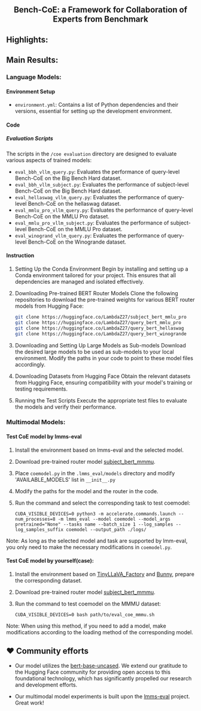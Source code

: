 <h2 align="center"><a>Bench-CoE: a Framework for Collaboration of Experts from Benchmark</a><h5 align="center">

## Highlights:


## Main Results:



### Language Models:
#### Environment Setup
- `environment.yml`: Contains a list of Python dependencies and their versions, essential for setting up the development environment.

#### Code
##### Evaluation Scripts
The scripts in the `/coe evaluation` directory are designed to evaluate various aspects of trained models:
- `eval_bbh_vllm_query.py`: Evaluates the performance of query-level Bench-CoE on the Big Bench Hard dataset.
- `eval_bbh_vllm_subject.py`: Evaluates the performance of subject-level Bench-CoE on the Big Bench Hard dataset.
- `eval_hellaswag_vllm_query.py`: Evaluates the performance of query-level Bench-CoE on the hellaswag dataset.
- `eval_mmlu_pro_vllm_query.py`: Evaluates the performance of query-level Bench-CoE on the MMLU Pro dataset.
- `eval_mmlu_pro_vllm_subject.py`: Evaluates the performance of subject-level Bench-CoE on the MMLU Pro dataset.
- `eval_winogrand_vllm_query.py`: Evaluates the performance of query-level Bench-CoE on the Winogrande dataset.

#### Instruction

1. Setting Up the Conda Environment
Begin by installing and setting up a Conda environment tailored for your project. This ensures that all dependencies are managed and isolated effectively.

2. Downloading Pre-trained BERT Router Models
Clone the following repositories to download the pre-trained weights for various BERT router models from Hugging Face:
   ```bash
   git clone https://huggingface.co/LambdaZ27/subject_bert_mmlu_pro
   git clone https://huggingface.co/LambdaZ27/query_bert_mmlu_pro
   git clone https://huggingface.co/LambdaZ27/query_bert_hellaswag
   git clone https://huggingface.co/LambdaZ27/query_bert_winogrande
   ```

3. Downloading and Setting Up Large Models as Sub-models
Download the desired large models to be used as sub-models to your local environment. Modify the paths in your code to point to these model files accordingly.

4. Downloading Datasets from Hugging Face
Obtain the relevant datasets from Hugging Face, ensuring compatibility with your model's training or testing requirements.

5. Running the Test Scripts
Execute the appropriate test files to evaluate the models and verify their performance.

### Multimodal Models:

#### Test CoE model by lmms-eval

1. Install the environment based on lmms-eval and the selected model.

2. Download pre-trained router model [subject_bert_mmmu](https://huggingface.co/Zhang199/subject_bert_mmmu).

3. Place `coemodel.py` in the `.lmms_eval/models` directory and modify 'AVAILABLE_MODELS' list in `__init__.py`

4. Modify the paths for the model and the router in the code.

5. Run the command and select the corresponding task to test coemodel:
   ```Shell
   CUDA_VISIBLE_DEVICES=0 python3 -m accelerate.commands.launch --num_processes=8 -m lmms_eval --model coemodel --model_args pretrained="None" --tasks name --batch_size 1 --log_samples --log_samples_suffix coemodel --output_path ./logs/
   ```

Note: As long as the selected model and task are supported by lmm-eval, you only need to make the necessary modifications in `coemodel.py`.

#### Test CoE model by yourself(case):

1. Install the environment based on [TinyLLaVA_Factory](https://github.com/TinyLLaVA/TinyLLaVA_Factory) and [Bunny](https://github.com/BAAI-DCAI/Bunny), prepare the corresponding dataset.

2. Download pre-trained router model [subject_bert_mmmu](https://huggingface.co/Zhang199/subject_bert_mmmu).

3. Run the command to test coemodel on the MMMU dataset:
   ```Shell
   CUDA_VISIBLE_DEVICES=0 bash path/to/eval_coe_mmmu.sh
   ```

Note: When using this method, if you need to add a model, make modifications according to the loading method of the corresponding model.

## ❤️ Community efforts

* Our model utilizes the [bert-base-uncased](https://huggingface.co/google-bert/bert-base-uncased). We extend our gratitude to the Hugging Face community for providing open access to this foundational technology, which has significantly propelled our research and development efforts.

* Our multimodal model experiments is built upon the [lmms-eval](https://github.com/EvolvingLMMs-Lab/lmms-eval) project. Great work!
